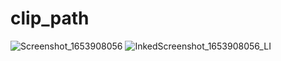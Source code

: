 # clip_path

![Screenshot_1653908056](https://user-images.githubusercontent.com/49438937/170978256-1934b4bd-64c8-4099-b85a-c6a3f1cea38c.png)
![InkedScreenshot_1653908056_LI](https://user-images.githubusercontent.com/49438937/170978263-54c1c862-2c19-4d7c-a327-7d6bf5dfadef.jpg)
